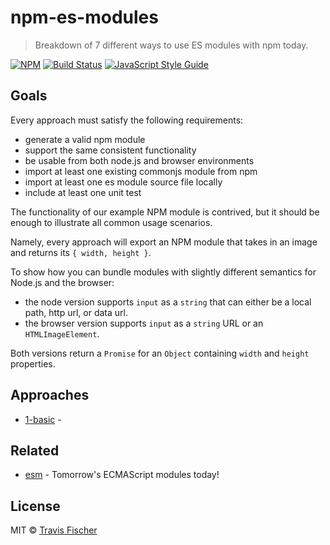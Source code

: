 # npm-es-modules

> Breakdown of 7 different ways to use ES modules with npm today.

[![NPM](https://img.shields.io/npm/v/npm-es-modules.svg)](https://www.npmjs.com/package/npm-es-modules) [![Build Status](https://travis-ci.com/transitive-bullshit/npm-es-modules.svg?branch=master)](https://travis-ci.com/transitive-bullshit/npm-es-modules) [![JavaScript Style Guide](https://img.shields.io/badge/code_style-standard-brightgreen.svg)](https://standardjs.com)

## Goals

Every approach must satisfy the following requirements:

- generate a valid npm module
- support the same consistent functionality
- be usable from both node.js and browser environments
- import at least one existing commonjs module from npm
- import at least one es module source file locally
- include at least one unit test

The functionality of our example NPM module is contrived, but it should be enough to illustrate all common usage scenarios.

Namely, every approach will export an NPM module that takes in an image and returns its `{ width, height }`.

To show how you can bundle modules with slightly different semantics for Node.js and the browser:
- the node version supports `input` as a `string` that can either be a local path, http url, or data url.
- the browser version supports `input` as a `string` URL or an `HTMLImageElement`.

Both versions return a `Promise` for an `Object` containing `width` and `height` properties.

## Approaches

- [1-basic](1-basic) -

## Related

- [esm](https://github.com/standard-things/esm) - Tomorrow's ECMAScript modules today!

## License

MIT © [Travis Fischer](https://github.com/transitive-bullshit)
